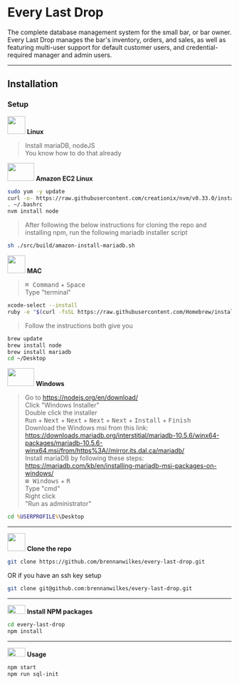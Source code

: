 # Every Last Drop

The complete database management system for the small bar, or bar owner. Every Last Drop manages the bar's inventory, orders, and sales, as well as featuring multi-user support for default customer users, and credential-required manager and admin users.

---

## Installation

### Setup

<img src=https://i.pinimg.com/originals/c7/b8/11/c7b8113247fecd83bd9b5ed5bd3f34d5.png width=40px height=40px> **Linux**
> Install mariaDB, nodeJS  
> You know how to do that already

<img src=https://upload.wikimedia.org/wikipedia/commons/9/93/Amazon_Web_Services_Logo.svg width=60px height=40px> **Amazon EC2 Linux**
```sh
sudo yum -y update
curl -o- https://raw.githubusercontent.com/creationix/nvm/v0.33.0/install.sh | bash
. ~/.bashrc
nvm install node
```
> After following the below instructions for cloning the repo and installing npm, run the following mariadb installer script
```sh
sh ./src/build/amazon-install-mariadb.sh
```


<img src=https://upload.wikimedia.org/wikipedia/commons/f/fa/Apple_logo_black.svg width=40px height=40px> **MAC**

> <kbd>⌘ Command</kbd> + <kbd>Space</kbd>  
> Type "terminal"

```sh
xcode-select --install
ruby -e "$(curl -fsSL https://raw.githubusercontent.com/Homebrew/install/master/install)"
```
> Follow the instructions both give you
```sh
brew update
brew install node
brew install mariadb
cd ~/Desktop
```

<img src=https://upload.wikimedia.org/wikipedia/commons/thumb/1/1e/Windows_Logo_1995.svg/1181px-Windows_Logo_1995.svg.png width=60px height=40px> **Windows**

> Go to https://nodejs.org/en/download/  
> Click "Windows Installer"  
> Double click the installer  
> <kbd>Run</kbd> + <kbd>Next</kbd> + <kbd>Next</kbd> + <kbd>Next</kbd> + <kbd>Next</kbd> + <kbd>Install</kbd> + <kbd>Finish</kbd>  
> Download the Windows msi from this link: https://downloads.mariadb.org/interstitial/mariadb-10.5.6/winx64-packages/mariadb-10.5.6-winx64.msi/from/https%3A//mirror.its.dal.ca/mariadb/  
> Install mariaDB by following these steps: https://mariadb.com/kb/en/installing-mariadb-msi-packages-on-windows/  
> <kbd>⊞ Windows</kbd> + <kbd>R</kbd>  
> Type "cmd"  
> Right click  
> "Run as administrator"

```cmd
cd %USERPROFILE%\Desktop
```

---

<img src=https://upload.wikimedia.org/wikipedia/commons/9/91/Octicons-mark-github.svg width=40px height=40px> **Clone the repo**

```sh
git clone https://github.com/brennanwilkes/every-last-drop.git
```
OR if you have an ssh key setup
```sh
git clone git@github.com:brennanwilkes/every-last-drop.git
```

---

<img src=https://upload.wikimedia.org/wikipedia/commons/thumb/d/db/Npm-logo.svg/1280px-Npm-logo.svg.png width=40px height=20px> **Install NPM packages**

```sh
cd every-last-drop
npm install
```

---

<img src=https://upload.wikimedia.org/wikipedia/commons/thumb/d/d9/Node.js_logo.svg/1280px-Node.js_logo.svg.png width=40px height=20px> **Usage**

```sh
npm start
npm run sql-init
```

